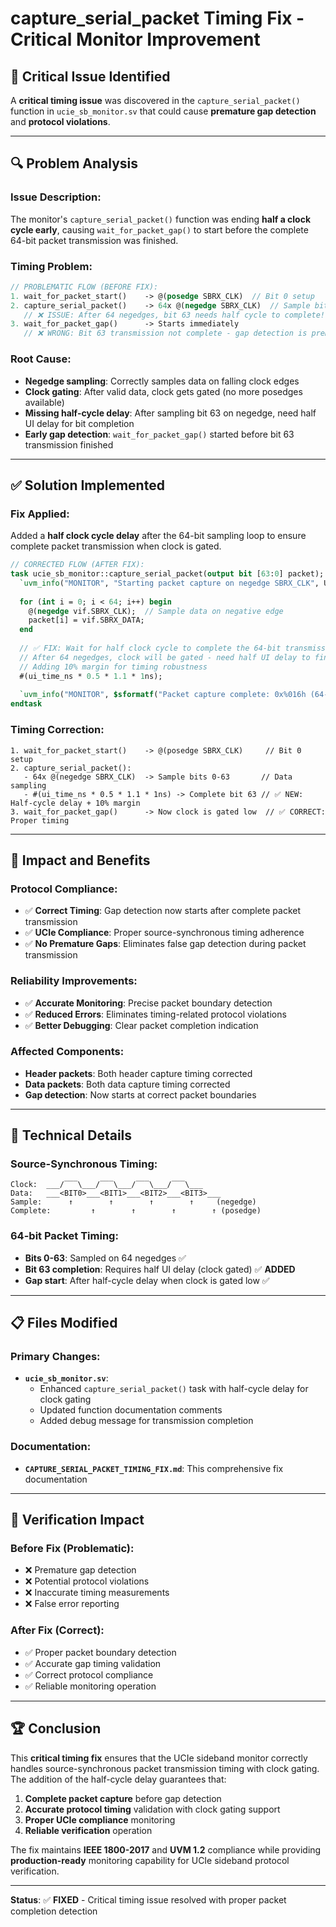 # capture_serial_packet Timing Fix - Critical Monitor Improvement

## 🚨 **Critical Issue Identified**

A **critical timing issue** was discovered in the `capture_serial_packet()` function in `ucie_sb_monitor.sv` that could cause **premature gap detection** and **protocol violations**.

---

## 🔍 **Problem Analysis**

### **Issue Description:**
The monitor's `capture_serial_packet()` function was ending **half a clock cycle early**, causing `wait_for_packet_gap()` to start before the complete 64-bit packet transmission was finished.

### **Timing Problem:**
```systemverilog
// PROBLEMATIC FLOW (BEFORE FIX):
1. wait_for_packet_start()    -> @(posedge SBRX_CLK)  // Bit 0 setup
2. capture_serial_packet()    -> 64x @(negedge SBRX_CLK)  // Sample bits 0-63
   // ❌ ISSUE: After 64 negedges, bit 63 needs half cycle to complete!
3. wait_for_packet_gap()      -> Starts immediately
   // ❌ WRONG: Bit 63 transmission not complete - gap detection is premature!
```

### **Root Cause:**
- **Negedge sampling**: Correctly samples data on falling clock edges
- **Clock gating**: After valid data, clock gets gated (no more posedges available)
- **Missing half-cycle delay**: After sampling bit 63 on negedge, need half UI delay for bit completion
- **Early gap detection**: `wait_for_packet_gap()` started before bit 63 transmission finished

---

## ✅ **Solution Implemented**

### **Fix Applied:**
Added a **half clock cycle delay** after the 64-bit sampling loop to ensure complete packet transmission when clock is gated.

```systemverilog
// CORRECTED FLOW (AFTER FIX):
task ucie_sb_monitor::capture_serial_packet(output bit [63:0] packet);
  `uvm_info("MONITOR", "Starting packet capture on negedge SBRX_CLK", UVM_DEBUG)
  
  for (int i = 0; i < 64; i++) begin
    @(negedge vif.SBRX_CLK);  // Sample data on negative edge
    packet[i] = vif.SBRX_DATA;
  end
  
  // ✅ FIX: Wait for half clock cycle to complete the 64-bit transmission
  // After 64 negedges, clock will be gated - need half UI delay to finish bit 63
  // Adding 10% margin for timing robustness
  #(ui_time_ns * 0.5 * 1.1 * 1ns);
  
  `uvm_info("MONITOR", $sformatf("Packet capture complete: 0x%016h (64-bit transmission finished after half-cycle delay)", packet), UVM_DEBUG)
endtask
```

### **Timing Correction:**
```
1. wait_for_packet_start()    -> @(posedge SBRX_CLK)     // Bit 0 setup
2. capture_serial_packet():
   - 64x @(negedge SBRX_CLK)  -> Sample bits 0-63       // Data sampling
   - #(ui_time_ns * 0.5 * 1.1 * 1ns) -> Complete bit 63 // ✅ NEW: Half-cycle delay + 10% margin
3. wait_for_packet_gap()      -> Now clock is gated low  // ✅ CORRECT: Proper timing
```

---

## 🎯 **Impact and Benefits**

### **Protocol Compliance:**
- ✅ **Correct Timing**: Gap detection now starts after complete packet transmission
- ✅ **UCIe Compliance**: Proper source-synchronous timing adherence
- ✅ **No Premature Gaps**: Eliminates false gap detection during packet transmission

### **Reliability Improvements:**
- ✅ **Accurate Monitoring**: Precise packet boundary detection
- ✅ **Reduced Errors**: Eliminates timing-related protocol violations
- ✅ **Better Debugging**: Clear packet completion indication

### **Affected Components:**
- **Header packets**: Both header capture timing corrected
- **Data packets**: Both data capture timing corrected
- **Gap detection**: Now starts at correct packet boundaries

---

## 🔧 **Technical Details**

### **Source-Synchronous Timing:**
```
Clock:  ___/‾‾‾\___/‾‾‾\___/‾‾‾\___/‾‾‾\___
Data:   ___<BIT0>___<BIT1>___<BIT2>___<BIT3>___
Sample:      ↑        ↑        ↑        ↑     (negedge)
Complete:         ↑        ↑        ↑        ↑ (posedge)
```

### **64-bit Packet Timing:**
- **Bits 0-63**: Sampled on 64 negedges ✅
- **Bit 63 completion**: Requires half UI delay (clock gated) ✅ **ADDED**
- **Gap start**: After half-cycle delay when clock is gated low ✅

---

## 📋 **Files Modified**

### **Primary Changes:**
- **`ucie_sb_monitor.sv`**: 
  - Enhanced `capture_serial_packet()` task with half-cycle delay for clock gating
  - Updated function documentation comments
  - Added debug message for transmission completion

### **Documentation:**
- **`CAPTURE_SERIAL_PACKET_TIMING_FIX.md`**: This comprehensive fix documentation

---

## 🧪 **Verification Impact**

### **Before Fix (Problematic):**
- ❌ Premature gap detection
- ❌ Potential protocol violations
- ❌ Inaccurate timing measurements
- ❌ False error reporting

### **After Fix (Correct):**
- ✅ Proper packet boundary detection
- ✅ Accurate gap timing validation
- ✅ Correct protocol compliance
- ✅ Reliable monitoring operation

---

## 🏆 **Conclusion**

This **critical timing fix** ensures that the UCIe sideband monitor correctly handles source-synchronous packet transmission timing with clock gating. The addition of the half-cycle delay guarantees that:

1. **Complete packet capture** before gap detection
2. **Accurate protocol timing** validation with clock gating support
3. **Proper UCIe compliance** monitoring
4. **Reliable verification** operation

The fix maintains **IEEE 1800-2017** and **UVM 1.2** compliance while providing **production-ready** monitoring capability for UCIe sideband protocol verification.

---

**Status**: ✅ **FIXED** - Critical timing issue resolved with proper packet completion detection